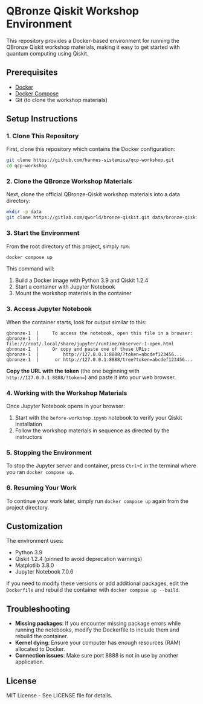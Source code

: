 # QBronze Qiskit Workshop Environment

This repository provides a Docker-based environment for running the QBronze Qiskit workshop materials, making it easy to get started with quantum computing using Qiskit.

## Prerequisites

- [Docker](https://docs.docker.com/get-docker/)
- [Docker Compose](https://docs.docker.com/compose/install/)
- Git (to clone the workshop materials)

## Setup Instructions

### 1. Clone This Repository

First, clone this repository which contains the Docker configuration:

```bash
git clone https://github.com/hannes-sistemica/qcp-workshop.git
cd qcp-workshop
```

### 2. Clone the QBronze Workshop Materials

Next, clone the official QBronze-Qiskit workshop materials into a data directory:

```bash
mkdir -p data
git clone https://gitlab.com/qworld/bronze-qiskit.git data/bronze-qiskit
```

### 3. Start the Environment

From the root directory of this project, simply run:

```bash
docker compose up
```

This command will:
1. Build a Docker image with Python 3.9 and Qiskit 1.2.4
2. Start a container with Jupyter Notebook
3. Mount the workshop materials in the container

### 3. Access Jupyter Notebook

When the container starts, look for output similar to this:

```
qbronze-1  |     To access the notebook, open this file in a browser:
qbronze-1  |         file:///root/.local/share/jupyter/runtime/nbserver-1-open.html
qbronze-1  |     Or copy and paste one of these URLs:
qbronze-1  |         http://127.0.0.1:8888/?token=abcdef123456...
qbronze-1  |      or http://127.0.0.1:8888/tree?token=abcdef123456...
```

**Copy the URL with the token** (the one beginning with `http://127.0.0.1:8888/?token=`) and paste it into your web browser.

### 4. Working with the Workshop Materials

Once Jupyter Notebook opens in your browser:

1. Start with the `before-workshop.ipynb` notebook to verify your Qiskit installation
2. Follow the workshop materials in sequence as directed by the instructors

### 5. Stopping the Environment

To stop the Jupyter server and container, press `Ctrl+C` in the terminal where you ran `docker compose up`.

### 6. Resuming Your Work

To continue your work later, simply run `docker compose up` again from the project directory.

## Customization

The environment uses:
- Python 3.9
- Qiskit 1.2.4 (pinned to avoid deprecation warnings)
- Matplotlib 3.8.0
- Jupyter Notebook 7.0.6

If you need to modify these versions or add additional packages, edit the `Dockerfile` and rebuild the container with `docker compose up --build`.

## Troubleshooting

- **Missing packages**: If you encounter missing package errors while running the notebooks, modify the Dockerfile to include them and rebuild the container.
- **Kernel dying**: Ensure your computer has enough resources (RAM) allocated to Docker.
- **Connection issues**: Make sure port 8888 is not in use by another application.

## License

MIT License - See LICENSE file for details.
